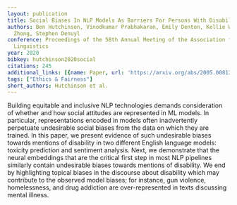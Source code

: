 ```yaml
---
layout: publication
title: Social Biases In NLP Models As Barriers For Persons With Disabilities
authors: Ben Hutchinson, Vinodkumar Prabhakaran, Emily Denton, Kellie Webster, Yu
  Zhong, Stephen Denuyl
conference: Proceedings of the 58th Annual Meeting of the Association for Computational
  Linguistics
year: 2020
bibkey: hutchinson2020social
citations: 245
additional_links: [{name: Paper, url: 'https://arxiv.org/abs/2005.00813'}]
tags: ["Ethics & Fairness"]
short_authors: Hutchinson et al.
---
```

Building equitable and inclusive NLP technologies demands consideration of
whether and how social attitudes are represented in ML models. In particular,
representations encoded in models often inadvertently perpetuate undesirable
social biases from the data on which they are trained. In this paper, we
present evidence of such undesirable biases towards mentions of disability in
two different English language models: toxicity prediction and sentiment
analysis. Next, we demonstrate that the neural embeddings that are the critical
first step in most NLP pipelines similarly contain undesirable biases towards
mentions of disability. We end by highlighting topical biases in the discourse
about disability which may contribute to the observed model biases; for
instance, gun violence, homelessness, and drug addiction are over-represented
in texts discussing mental illness.